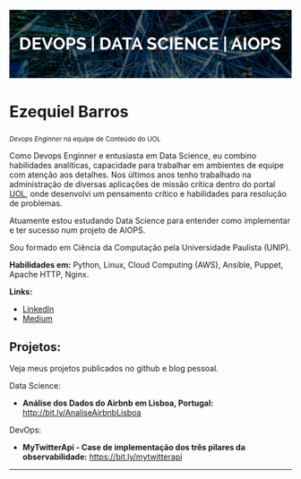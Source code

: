 <p align="center">
  <img src="mybanner.png" >
</p>

# Ezequiel Barros
<sub>*Devops Enginner* na equipe de Conteúdo do UOL</sub>

Como Devops Enginner e entusiasta em Data Science, eu combino habilidades analíticas, capacidade para trabalhar em ambientes de equipe com atenção aos detalhes. Nos últimos anos tenho trabalhado na administração de diversas aplicações de missão crítica dentro do portal [UOL](https://www.uol.com.br), onde desenvolvi um pensamento crítico e habilidades para resolução de problemas.

Atuamente estou estudando Data Science para entender como implementar e ter sucesso num projeto de AIOPS.

Sou formado em Ciência da Computação pela Universidade Paulista (UNIP).

**Habilidades em:** Python, Linux, Cloud Computing (AWS), Ansible, Puppet, Apache HTTP, Nginx.

**Links:**

* [LinkedIn](https://www.linkedin.com/in/ezequielbarros/)
* [Medium](https://ezequielsbarros.medium.com/)


## Projetos:
Veja meus projetos publicados no github e blog pessoal.

Data Science:
* **Análise dos Dados do Airbnb em Lisboa, Portugal:** http://bit.ly/AnaliseAirbnbLisboa

DevOps:
* **MyTwitterApi - Case de implementação dos três pilares da observabilidade:** https://bit.ly/mytwitterapi

---
